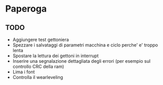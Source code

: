 # Paperoga

## TODO

 - Aggiungere test gettoniera
 - Spezzare i salvataggi di parametri macchina e ciclo perche' e' troppo lenta
 - Spostare la lettura dei gettoni in interrupt
 - Inserire una segnalazione dettagliata degli errori (per esempio sul controllo CRC della ram)
 - Lima i font
 - Controlla il wearleveling
